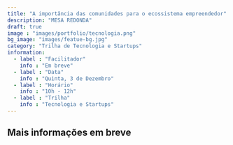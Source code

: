 ```yaml
---
title: "A importância das comunidades para o ecossistema empreendedor"
description: "MESA REDONDA"
draft: true
image : "images/portfolio/tecnologia.png"
bg_image: "images/featue-bg.jpg"
category: "Trilha de Tecnologia e Startups"
information:
  - label : "Facilitador"
    info : "Em breve"
  - label : "Data"
    info : "Quinta, 3 de Dezembro"
  - label : "Horário"
    info : "10h - 12h"
  - label : "Trilha"
    info : "Tecnologia e Startups"
---
```


## Mais informações em breve